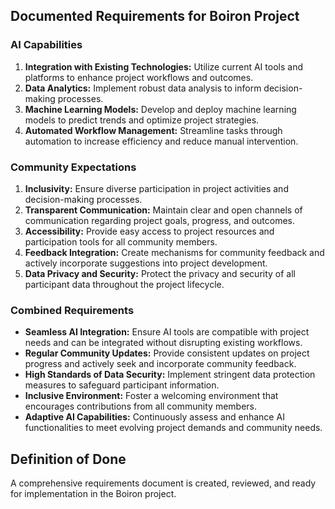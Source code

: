 

## Documented Requirements for Boiron Project

### AI Capabilities
1. **Integration with Existing Technologies:** Utilize current AI tools and platforms to enhance project workflows and outcomes.
2. **Data Analytics:** Implement robust data analysis to inform decision-making processes.
3. **Machine Learning Models:** Develop and deploy machine learning models to predict trends and optimize project strategies.
4. **Automated Workflow Management:** Streamline tasks through automation to increase efficiency and reduce manual intervention.

### Community Expectations
1. **Inclusivity:** Ensure diverse participation in project activities and decision-making processes.
2. **Transparent Communication:** Maintain clear and open channels of communication regarding project goals, progress, and outcomes.
3. **Accessibility:** Provide easy access to project resources and participation tools for all community members.
4. **Feedback Integration:** Create mechanisms for community feedback and actively incorporate suggestions into project development.
5. **Data Privacy and Security:** Protect the privacy and security of all participant data throughout the project lifecycle.

### Combined Requirements
- **Seamless AI Integration:** Ensure AI tools are compatible with project needs and can be integrated without disrupting existing workflows.
- **Regular Community Updates:** Provide consistent updates on project progress and actively seek and incorporate community feedback.
- **High Standards of Data Security:** Implement stringent data protection measures to safeguard participant information.
- **Inclusive Environment:** Foster a welcoming environment that encourages contributions from all community members.
- **Adaptive AI Capabilities:** Continuously assess and enhance AI functionalities to meet evolving project demands and community needs.

## Definition of Done
A comprehensive requirements document is created, reviewed, and ready for implementation in the Boiron project.